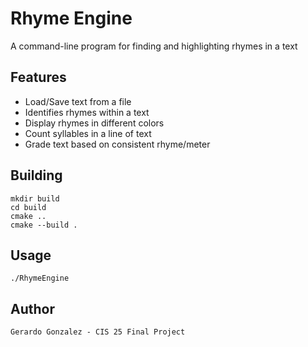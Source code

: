 # Rhyme Engine

A command-line program for finding and highlighting rhymes in a text

## Features

- Load/Save text from a file
- Identifies rhymes within a text
- Display rhymes in different colors
- Count syllables in a line of text
- Grade text based on consistent rhyme/meter


## Building

```
mkdir build
cd build
cmake ..
cmake --build .

```

## Usage
```
./RhymeEngine
```

## Author
```
Gerardo Gonzalez - CIS 25 Final Project
```